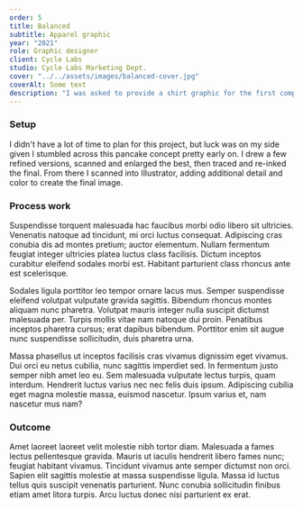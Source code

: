 ```yaml
---
order: 5
title: Balanced
subtitle: Apparel graphic
year: "2021"
role: Graphic designer
client: Cycle Labs
studio: Cycle Labs Marketing Dept.
cover: "../../assets/images/balanced-cover.jpg"
coverAlt: Some text
description: "I was asked to provide a shirt graphic for the first company-wide in-person meeting under the new Cycle Labs identity. I wanted to emphasize the fun culture we share at work but do justice to the new mark and marketing message, all of which pairs quite neatly with a breakfast favorite – the pancake."
---
```


### Setup

I didn't have a lot of time to plan for this project, but luck was on my side given I stumbled across this pancake concept pretty early on. I drew a few refined versions, scanned and enlarged the best, then traced and re-inked the final. From there I scanned into Illustrator, adding additional detail and color to create the final image.

### Process work

Suspendisse torquent malesuada hac faucibus morbi odio libero sit ultricies. Venenatis natoque ad tincidunt, mi orci luctus consequat. Adipiscing cras conubia dis ad montes pretium; auctor elementum. Nullam fermentum feugiat integer ultricies platea luctus class facilisis. Dictum inceptos curabitur eleifend sodales morbi est. Habitant parturient class rhoncus ante est scelerisque.

Sodales ligula porttitor leo tempor ornare lacus mus. Semper suspendisse eleifend volutpat vulputate gravida sagittis. Bibendum rhoncus montes aliquam nunc pharetra. Volutpat mauris integer nulla suscipit dictumst malesuada per. Turpis mollis vitae nam natoque dui proin. Penatibus inceptos pharetra cursus; erat dapibus bibendum. Porttitor enim sit augue nunc suspendisse sollicitudin, duis pharetra urna.

Massa phasellus ut inceptos facilisis cras vivamus dignissim eget vivamus. Dui orci eu netus cubilia, nunc sagittis imperdiet sed. In fermentum justo semper nibh amet leo eu. Sem malesuada vulputate lectus turpis, quam interdum. Hendrerit luctus varius nec nec felis duis ipsum. Adipiscing cubilia eget magna molestie massa, euismod nascetur. Ipsum varius et, nam nascetur mus nam?

### Outcome

Amet laoreet laoreet velit molestie nibh tortor diam. Malesuada a fames lectus pellentesque gravida. Mauris ut iaculis hendrerit libero fames nunc; feugiat habitant vivamus. Tincidunt vivamus ante semper dictumst non orci. Sapien elit sagittis molestie at massa suspendisse ligula. Massa id luctus tellus quis suscipit venenatis parturient. Nunc conubia sollicitudin finibus etiam amet litora turpis. Arcu luctus donec nisi parturient ex erat.

